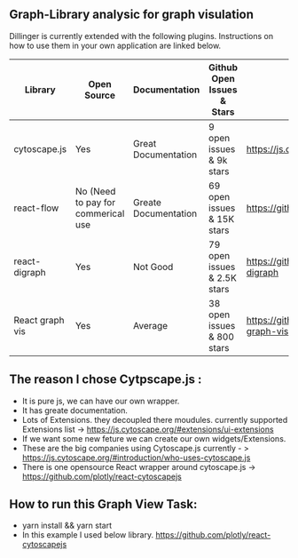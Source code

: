 

## Graph-Library analysic for graph visulation

Dillinger is currently extended with the following plugins.
Instructions on how to use them in your own application are linked below.

| Library | Open Source | Documentation| Github Open Issues & Stars | library link
| ------ | ------ | ------| -----| ----
| cytoscape.js| Yes | Great Documentation | 9 open issues & 9k stars | https://js.cytoscape.org/#introduction
| react-flow | No (Need to pay for commerical use | Greate Documentation | 69 open issues & 15K stars | https://github.com/wbkd/react-flow
| react-digraph | Yes | Not Good | 79 open issues & 2.5K stars | https://github.com/uber/react-digraph
| React graph vis | Yes | Average | 38 open issues & 800 stars | https://github.com/crubier/react-graph-vis


The reason I chose Cytpscape.js : 
-----
* It is pure js, we can have our own wrapper.
* It has greate documentation.
* Lots of Extensions. they decoupled there moudules. currently supported Extensions list -> https://js.cytoscape.org/#extensions/ui-extensions
* If we want some new feture we can create our own widgets/Extensions.
* These are the big companies using Cytoscape.js currently - > https://js.cytoscape.org/#introduction/who-uses-cytoscape.js
* There is one opensource React wrapper around cytoscape.js -> https://github.com/plotly/react-cytoscapejs


## How to run this Graph View Task: 
* yarn install && yarn start
* In this example I used below library.
https://github.com/plotly/react-cytoscapejs

